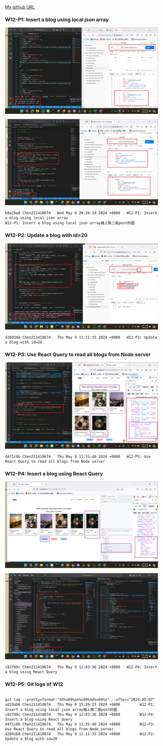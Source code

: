 [My github URL](https://github.com/CHEN211410674/1122-wp2-2N_74)

### W12-P1: Insert a blog using local json array
 
![](w12-p1-1.png) 

![](w12-p1-2.png) 

```
b8a2ba8 Chen211410674   Wed May 8 20:26:14 2024 +0800   W12-P1: Insert a blog using local json array
W12-P1: Insert a blog using local json array補上第二張post的圖

```

### W12-P2: Update a blog with id=20
 
![](w12-p2.png)

```
4289168 Chen211410674   Thu May 9 11:11:35 2024 +0800   W12-P2: Update a blog with id=20

```

### W12-P3: Use React Query to read all blogs from Node server
 
![](w12-p3.png)

```
d471c0b Chen211410674   Thu May 9 11:35:40 2024 +0800   W12-P3: Use React Query to read all blogs from Node server

```

### W12-P4: Insert a blog using React Query
 
![](w12-p4-1.png)
 
![](w12-p4-2.png)

```
c81f09c Chen211410674   Thu May 9 12:03:36 2024 +0800   W12-P4: Insert a blog using React Query

```

### W12-P5: Git logs of W12

```

git log --pretty=format:"%h%x09%an%x09%ad%x09%s" --after="2024-05-07"
ad29ab6 Chen211410674   Thu May 9 15:26:23 2024 +0800         W12-P1: Insert a blog using local json array補上第二張post的圖
c81f09c Chen211410674   Thu May 9 12:03:36 2024 +0800         W12-P4: Insert a blog using React Query
d471c0b Chen211410674   Thu May 9 11:35:40 2024 +0800         W12-P3: Use React Query to read all blogs from Node server
4289168 Chen211410674   Thu May 9 11:11:35 2024 +0800         W12-P2: Update a blog with id=20

```